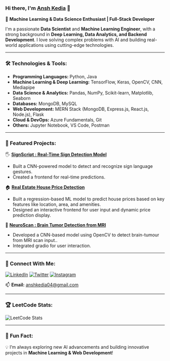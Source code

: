 ### Hi there, I'm [Ansh Kedia](https://github.com/anshkedia-04) 👋

🚀 **Machine Learning & Data Science Enthusiast | Full-Stack Developer**

I'm a passionate **Data Scientist** and **Machine Learning Engineer**, with a strong background in **Deep Learning, Data Analytics, and Backend Development**. I love solving complex problems with AI and building real-world applications using cutting-edge technologies.

---

### 🛠️ Technologies & Tools:
- **Programming Languages:** Python, Java
- **Machine Learning & Deep Learning:** TensorFlow, Keras, OpenCV, CNN, Mediapipe
- **Data Science & Analytics:** Pandas, NumPy, Scikit-learn, Matplotlib, Seaborn
- **Databases:** MongoDB, MySQL
- **Web Development:** MERN Stack (MongoDB, Express.js, React.js, Node.js), Flask
- **Cloud & DevOps:** Azure Fundamentals, Git
- **Others:** Jupyter Notebook, VS Code, Postman

---

### 📌 Featured Projects:
🖐 **[SignScript : Real-Time Sign Detection Model](https://github.com/anshkedia-04/Sign-Detection-Model)**  
- Built a CNN-powered model to detect and recognize sign language gestures.
- Created a frontend for real-time predictions.

🏠 **[Real Estate House Price Detection](https://github.com/anshkedia-04/Real-Estate-Price-Predictor)**  
- Built a regression-based ML model to predict house prices based on key features like location, area, and amenities.  
- Designed an interactive frontend for user input and dynamic price prediction display.

🧠 **[NeuroScan : Brain Tumor Detection from MRI](https://github.com/anshkedia-04/NeuroScan)**  
- Developed a CNN-based model using OpenCV to detect brain-tumour from MRI scan input..  
- Integrated gradio for user interaction.


---

### 📢 Connect With Me:
[![LinkedIn](https://img.shields.io/badge/LinkedIn-blue?style=for-the-badge&logo=linkedin)](https://www.linkedin.com/in/ansh-kedia-249843266/)
[![Twitter](https://img.shields.io/badge/Twitter-%231DA1F2.svg?style=for-the-badge&logo=twitter&logoColor=white)](https://twitter.com/anshkedia_04)
[![Instagram](https://img.shields.io/badge/Instagram-%23E4405F.svg?style=for-the-badge&logo=instagram&logoColor=white)](https://instagram.com/anshkedia_04)

📫 **Email:** anshkedia04@gmail.com  




---

### 🏆 LeetCode Stats:
![LeetCode Stats](https://leetcard.jacoblin.cool/anshkedia04?theme=dark&font=ABeeZee)

---

### 🌟 Fun Fact:
💡 I’m always exploring new AI advancements and building innovative projects in **Machine Learning & Web Development**!
